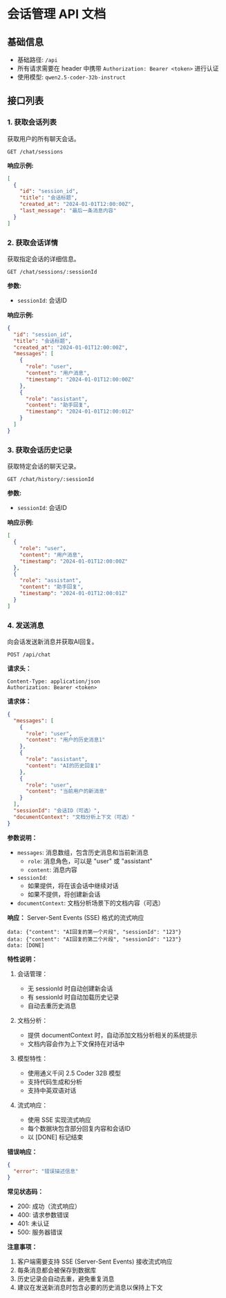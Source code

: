 # 会话管理 API 文档

## 基础信息
- 基础路径: `/api`
- 所有请求需要在 header 中携带 `Authorization: Bearer <token>` 进行认证
- 使用模型: `qwen2.5-coder-32b-instruct`

## 接口列表

### 1. 获取会话列表
获取用户的所有聊天会话。

```http
GET /chat/sessions
```

**响应示例:**
```json
[
  {
    "id": "session_id",
    "title": "会话标题",
    "created_at": "2024-01-01T12:00:00Z",
    "last_message": "最后一条消息内容"
  }
]
```

### 2. 获取会话详情
获取指定会话的详细信息。

```http
GET /chat/sessions/:sessionId
```

**参数:**
- `sessionId`: 会话ID

**响应示例:**
```json
{
  "id": "session_id",
  "title": "会话标题",
  "created_at": "2024-01-01T12:00:00Z",
  "messages": [
    {
      "role": "user",
      "content": "用户消息",
      "timestamp": "2024-01-01T12:00:00Z"
    },
    {
      "role": "assistant",
      "content": "助手回复",
      "timestamp": "2024-01-01T12:00:01Z"
    }
  ]
}
```

### 3. 获取会话历史记录
获取特定会话的聊天记录。

```http
GET /chat/history/:sessionId
```

**参数:**
- `sessionId`: 会话ID

**响应示例:**
```json
[
  {
    "role": "user",
    "content": "用户消息",
    "timestamp": "2024-01-01T12:00:00Z"
  },
  {
    "role": "assistant",
    "content": "助手回复",
    "timestamp": "2024-01-01T12:00:01Z"
  }
]
```

### 4. 发送消息
向会话发送新消息并获取AI回复。

```http
POST /api/chat
```

**请求头：**
```
Content-Type: application/json
Authorization: Bearer <token>
```

**请求体：**
```json
{
  "messages": [
    {
      "role": "user",
      "content": "用户的历史消息1"
    },
    {
      "role": "assistant",
      "content": "AI的历史回复1"
    },
    {
      "role": "user",
      "content": "当前用户的新消息"
    }
  ],
  "sessionId": "会话ID（可选）",
  "documentContext": "文档分析上下文（可选）"
}
```

**参数说明：**
- `messages`: 消息数组，包含历史消息和当前新消息
  - `role`: 消息角色，可以是 "user" 或 "assistant"
  - `content`: 消息内容
- `sessionId`: 
  - 如果提供，将在该会话中继续对话
  - 如果不提供，将创建新会话
- `documentContext`: 文档分析场景下的文档内容（可选）

**响应：**
Server-Sent Events (SSE) 格式的流式响应

```text
data: {"content": "AI回复的第一个片段", "sessionId": "123"}
data: {"content": "AI回复的第二个片段", "sessionId": "123"}
data: [DONE]
```

**特性说明：**
1. 会话管理：
   - 无 sessionId 时自动创建新会话
   - 有 sessionId 时自动加载历史记录
   - 自动去重历史消息

2. 文档分析：
   - 提供 documentContext 时，自动添加文档分析相关的系统提示
   - 文档内容会作为上下文保持在对话中

3. 模型特性：
   - 使用通义千问 2.5 Coder 32B 模型
   - 支持代码生成和分析
   - 支持中英双语对话

4. 流式响应：
   - 使用 SSE 实现流式响应
   - 每个数据块包含部分回复内容和会话ID
   - 以 [DONE] 标记结束

**错误响应：**
```json
{
  "error": "错误描述信息"
}
```

**常见状态码：**
- 200: 成功（流式响应）
- 400: 请求参数错误
- 401: 未认证
- 500: 服务器错误

**注意事项：**
1. 客户端需要支持 SSE (Server-Sent Events) 接收流式响应
2. 每条消息都会被保存到数据库
3. 历史记录会自动去重，避免重复消息
4. 建议在发送新消息时包含必要的历史消息以保持上下文
